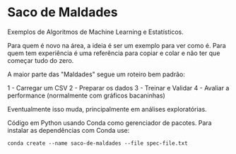 # Saco de Maldades

Exemplos de Algoritmos de Machine Learning e Estatísticos.

Para quem é novo na área, a ideia é ser um exemplo para ver como é. Para quem tem experiência é uma referência para copiar e colar e não ter que começar tudo do zero.

A maior parte das "Maldades" segue um roteiro bem padrão:

1 - Carregar um CSV
2 - Preparar os dados
3 - Treinar e Validar
4 - Avaliar a performance (normalmente com gráficos bacaninhas)

Eventualmente isso muda, principalmente em análises exploratórias.

Código em Python usando Conda como gerenciador de pacotes. Para instalar as dependências com Conda use:

    conda create --name saco-de-maldades --file spec-file.txt

